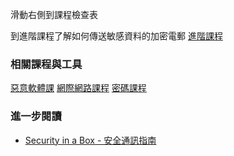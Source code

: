 [Title]: # (現在怎樣?)
[Difficulty]: # (初學者)
[Order]: # (13)

滑動右側到課程檢查表

到進階課程了解如何傳送敏感資料的加密電郵
[進階課程](umbrella://lesson/email/1)

### 相關課程與工具
[惡意軟體課](umbrella://lesson/protecting-files)
[網際網路課程](umbrella://lesson/the-internet)
[密碼課程](umbrella://lesson/passwords)

### 進一步閱讀
* [Security in a Box - 安全通訊指南](https://securityinabox.org/en/guide/secure-communication)